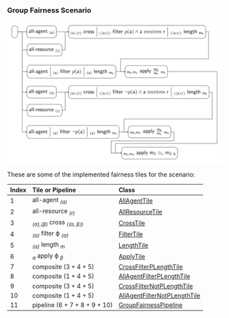 ### Group Fairness Scenario

![group_fairness](group_fairness.png)

These are some of the implemented fairness tiles for the scenario:

| Index | Tile or Pipeline                                 | Class                                                        |
|:------|:-------------------------------------------------|:-------------------------------------------------------------|
| 1     | all-agent <sub>*(a)*</sub>                       | [AllAgentTile][AllAgentTile]                                 |
| 2     | all-resource <sub>*(r)*</sub>                    | [AllResourceTile][AllResourceTile]                           |
| 3     | <sub>*(α),(β)*</sub> cross <sub>*(⟨α, β⟩)*</sub> | [CrossTile][CrossTile]                                       |
| 4     | <sub>*(α)*</sub> filter ϕ <sub>*(α)*</sub>       | [FilterTile][FilterTile]                                     |
| 5     | <sub>*(α)*</sub> length <sub>*m*</sub>           | [LengthTile][LengthTile]                                     |
| 6     | <sub>*α*</sub> apply ϕ <sub>*β*</sub>            | [ApplyTile][ApplyTile]                                       |
| 7     | composite (3 + 4 + 5)                            | [CrossFilterPLengthTile][CrossFilterPLengthTile]             |
| 8     | composite (1 + 4 + 5)                            | [AllAgentFilterPLengthTile][AllAgentFilterPLengthTile]       |
| 9     | composite (3 + 4 + 5)                            | [CrossFilterNotPLengthTile][CrossFilterNotPLengthTile]       |
| 10    | composite (1 + 4 + 5)                            | [AllAgentFilterNotPLengthTile][AllAgentFilterNotPLengthTile] |
| 11    | pipeline (6 + 7 + 8 + 9 + 10)                    | [GroupFairnessPipeline][GroupFairnessPipeline]               |

[AllAgentTile]: https://github.com/julianmendez/tiles/blob/master/core/src/main/scala/soda/tiles/fairness/tile/constant/AllAgentTile.soda

[AllResourceTile]: https://github.com/julianmendez/tiles/blob/master/core/src/main/scala/soda/tiles/fairness/tile/constant/AllResourceTile.soda

[CrossTile]: https://github.com/julianmendez/tiles/blob/master/core/src/main/scala/soda/tiles/fairness/tile/primitive/CrossTile.soda

[FilterTile]: https://github.com/julianmendez/tiles/blob/master/core/src/main/scala/soda/tiles/fairness/tile/primitive/FilterTile.soda

[LengthTile]: https://github.com/julianmendez/tiles/blob/master/core/src/main/scala/soda/tiles/fairness/tile/derived/fold/LengthTile.soda

[ApplyTile]: https://github.com/julianmendez/tiles/blob/master/core/src/main/scala/soda/tiles/fairness/tile/primitive/ApplyTile.soda

[ExistsTile]: https://github.com/julianmendez/tiles/blob/master/core/src/main/scala/soda/tiles/fairness/tile/composite/ExistsTile.soda

[CrossFilterPLengthTile]: https://github.com/julianmendez/tiles/blob/master/examples/src/main/scala/soda/tiles/fairness/example/pipeline/groupfairness/CrossFilterPLengthTile.soda

[CrossFilterNotPLengthTile]: https://github.com/julianmendez/tiles/blob/master/examples/src/main/scala/soda/tiles/fairness/example/pipeline/groupfairness/CrossFilterNotPLengthTile.soda

[AllAgentFilterPLengthTile]: https://github.com/julianmendez/tiles/blob/master/examples/src/main/scala/soda/tiles/fairness/example/pipeline/groupfairness/AllAgentFilterPLengthTile.soda

[AllAgentFilterNotPLengthTile]: https://github.com/julianmendez/tiles/blob/master/examples/src/main/scala/soda/tiles/fairness/example/pipeline/groupfairness/AllAgentFilterNotPLengthTile.soda

[GroupFairnessPipeline]: https://github.com/julianmendez/tiles/blob/master/examples/src/main/scala/soda/tiles/fairness/example/pipeline/groupfairness/EnvyFreeneessPipeline.soda


